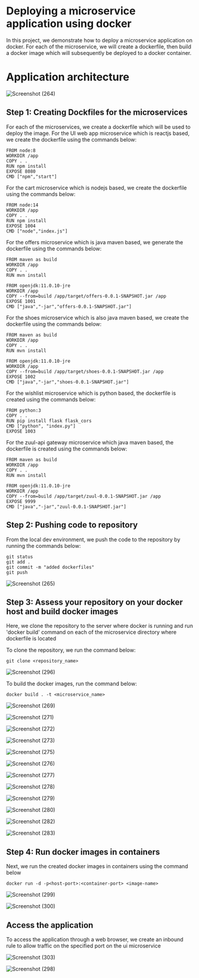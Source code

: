 # Deploying a microservice application using docker
In this project, we demonstrate how to deploy a microservice application on docker. For each of the microservice, we will create a dockerfile, then build a docker image which will subsequently be deployed to a docker container.

# Application architecture

![Screenshot (264)](https://github.com/kenchuks44/microservices-on-docker/assets/88329191/7a89c96d-ed5d-49f2-90f8-efbdec9caccb)

## Step 1: Creating Dockfiles for the microservices
For each of the microservices, we create a dockerfile which will be used to deploy the image. For the UI web app microservice which is reactjs based, we create the dockerfile using the commands below:

```
FROM node:8
WORKDIR /app
COPY . .
RUN npm install
EXPOSE 8080
CMD ["npm","start"]
```
For the cart microservice which is nodejs based, we create the dockerfile using the commands below:

```
FROM node:14
WORKDIR /app
COPY . .
RUN npm install
EXPOSE 1004
CMD ["node","index.js"]
```

For the offers microservice which is java maven based, we generate the dockerfile using the commands below:

```
FROM maven as build
WORKDIR /app
COPY . .
RUN mvn install

FROM openjdk:11.0.10-jre
WORKDIR /app
COPY --from=build /app/target/offers-0.0.1-SNAPSHOT.jar /app
EXPOSE 1001
CMD ["java","-jar","offers-0.0.1-SNAPSHOT.jar"]
```

For the shoes microservice which is also java maven based, we create the dockerfile using the commands below:
```
FROM maven as build
WORKDIR /app
COPY . .
RUN mvn install

FROM openjdk:11.0.10-jre
WORKDIR /app
COPY --from=build /app/target/shoes-0.0.1-SNAPSHOT.jar /app
EXPOSE 1002
CMD ["java","-jar","shoes-0.0.1-SNAPSHOT.jar"]
```
For the wishlist microservice which is python based, the dockerfile is created using the commands below:
```
FROM python:3
COPY . .
RUN pip install flask flask_cors
CMD ["python", "index.py"]
EXPOSE 1003
```
For the zuul-api gateway microservice which java maven based, the dockerfile is created using the commands below:
```
FROM maven as build
WORKDIR /app
COPY . .
RUN mvn install

FROM openjdk:11.0.10-jre
WORKDIR /app
COPY --from=build /app/target/zuul-0.0.1-SNAPSHOT.jar /app
EXPOSE 9999
CMD ["java","-jar","zuul-0.0.1-SNAPSHOT.jar"]
```

## Step 2: Pushing code to repository
From the local dev environment, we push the code to the repository by running the commands below:

```
git status
git add .
git commit -m "added dockerfiles"
git push
```
![Screenshot (265)](https://github.com/kenchuks44/microservices-on-docker/assets/88329191/ad43a5fa-4d9c-4482-a95f-cecc3205ff8e)

## Step 3: Assess your repository on your docker host and build docker images
Here, we clone the repository to the server where docker is running and run 'docker build' command on each of the microservice directory where dockerfile is located

To clone the repository, we run the command below:
```
git clone <repository_name>
```
![Screenshot (296)](https://github.com/kenchuks44/microservices-on-docker/assets/88329191/fd2d5eac-51b8-444a-be8f-4eadb8908b48)

To build the docker images, run the command below:
```
docker build . -t <microservice_name>
```

![Screenshot (269)](https://github.com/kenchuks44/microservices-on-docker/assets/88329191/d3154047-f34f-4c41-b6b1-7d045a1ecd88)

![Screenshot (271)](https://github.com/kenchuks44/microservices-on-docker/assets/88329191/e2fdcf30-ad42-406a-89e0-bbd6819498ba)

![Screenshot (272)](https://github.com/kenchuks44/microservices-on-docker/assets/88329191/54e2469f-cabf-4982-8463-9a34fe97e1f2)

![Screenshot (273)](https://github.com/kenchuks44/microservices-on-docker/assets/88329191/c1016875-acff-443c-952e-cea955714138)

![Screenshot (275)](https://github.com/kenchuks44/microservices-on-docker/assets/88329191/c842b186-0520-44f9-a6f9-d6309c184031)

![Screenshot (276)](https://github.com/kenchuks44/microservices-on-docker/assets/88329191/0e8fecc0-2cab-4932-b299-a370425f9212)

![Screenshot (277)](https://github.com/kenchuks44/microservices-on-docker/assets/88329191/45a590c8-9b65-4a13-bd76-e1d34ff3e6ea)

![Screenshot (278)](https://github.com/kenchuks44/microservices-on-docker/assets/88329191/f7eeebf9-e992-4328-9eb3-1a3c787e9ef0)

![Screenshot (279)](https://github.com/kenchuks44/microservices-on-docker/assets/88329191/cab35059-bb79-4271-ada6-c16153159332)

![Screenshot (280)](https://github.com/kenchuks44/microservices-on-docker/assets/88329191/a25d3a55-a3d0-44c8-847a-dc566a9bee4a)

![Screenshot (282)](https://github.com/kenchuks44/microservices-on-docker/assets/88329191/49a57126-538c-4ed6-8b33-a5c5191a0c52)

![Screenshot (283)](https://github.com/kenchuks44/microservices-on-docker/assets/88329191/9289fc75-5300-4135-9534-c38dfd3f970c)

## Step 4: Run docker images in containers
Next, we run the created docker images in containers using the command below
```
docker run -d -p<host-port>:<container-port> <image-name>
```
![Screenshot (299)](https://github.com/kenchuks44/microservices-on-docker/assets/88329191/feabded8-a496-4a70-8b72-fd2436c42ab7)

![Screenshot (300)](https://github.com/kenchuks44/microservices-on-docker/assets/88329191/71a01666-c1a1-4002-b52f-bae4ef9427a7)

## Access the application
To access the application through a web browser, we create an inbound rule to allow traffic on the specified port on the ui microservice

![Screenshot (303)](https://github.com/kenchuks44/microservices-on-docker/assets/88329191/b3c398b0-7031-4ad8-818f-b279cd7a6fba)

![Screenshot (298)](https://github.com/kenchuks44/microservices-on-docker/assets/88329191/de4040c2-1b2f-4663-b63d-fd05e3fa5404)


















